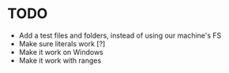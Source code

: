 

# TODO

* Add a test files and folders, instead of using our machine's FS
* Make sure literals work [?]
* Make it work on Windows
* Make it work with ranges